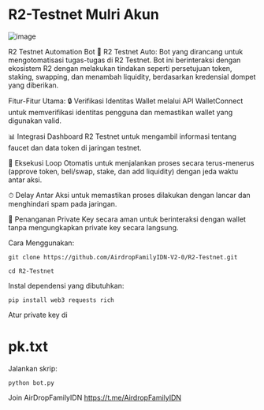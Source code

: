 # R2-Testnet Mulri Akun
![image](https://github.com/user-attachments/assets/e9dcfa68-ea77-4508-aa1a-ca27972fdba8)

R2 Testnet Automation Bot
🚀 R2 Testnet Auto: Bot yang dirancang untuk mengotomatisasi tugas-tugas di R2 Testnet. Bot ini berinteraksi dengan ekosistem R2 dengan melakukan tindakan seperti persetujuan token, staking, swapping, dan menambah liquidity, berdasarkan kredensial dompet yang diberikan.

Fitur-Fitur Utama:
🔒 Verifikasi Identitas Wallet melalui API WalletConnect untuk memverifikasi identitas pengguna dan memastikan wallet yang digunakan valid.

📊 Integrasi Dashboard R2 Testnet untuk mengambil informasi tentang faucet dan data token di jaringan testnet.

🔁 Eksekusi Loop Otomatis untuk menjalankan proses secara terus-menerus (approve token, beli/swap, stake, dan add liquidity) dengan jeda waktu antar aksi.

⏱ Delay Antar Aksi untuk memastikan proses dilakukan dengan lancar dan menghindari spam pada jaringan.

🔐 Penanganan Private Key secara aman untuk berinteraksi dengan wallet tanpa mengungkapkan private key secara langsung.

Cara Menggunakan:
```
git clone https://github.com/AirdropFamilyIDN-V2-0/R2-Testnet.git
```
```
cd R2-Testnet
```

Instal dependensi yang dibutuhkan:
```
pip install web3 requests rich
```
Atur private key di 
# pk.txt

Jalankan skrip:
```
python bot.py
```
Join AirDropFamilyIDN  https://t.me/AirdropFamilyIDN
